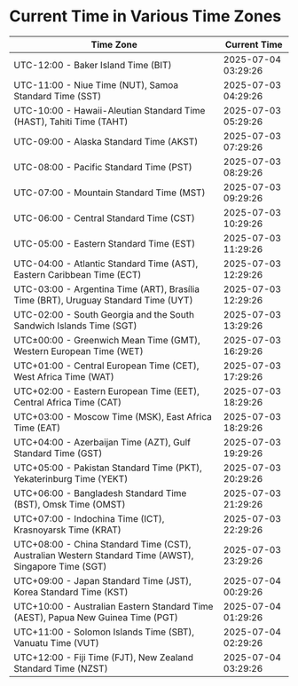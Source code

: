 # Current Time in Various Time Zones

| Time Zone | Current Time |
|-----------|--------------|
| UTC-12:00 - Baker Island Time (BIT) | 2025-07-04 03:29:26 |
| UTC-11:00 - Niue Time (NUT), Samoa Standard Time (SST) | 2025-07-03 04:29:26 |
| UTC-10:00 - Hawaii-Aleutian Standard Time (HAST), Tahiti Time (TAHT) | 2025-07-03 05:29:26 |
| UTC-09:00 - Alaska Standard Time (AKST) | 2025-07-03 07:29:26 |
| UTC-08:00 - Pacific Standard Time (PST) | 2025-07-03 08:29:26 |
| UTC-07:00 - Mountain Standard Time (MST) | 2025-07-03 09:29:26 |
| UTC-06:00 - Central Standard Time (CST) | 2025-07-03 10:29:26 |
| UTC-05:00 - Eastern Standard Time (EST) | 2025-07-03 11:29:26 |
| UTC-04:00 - Atlantic Standard Time (AST), Eastern Caribbean Time (ECT) | 2025-07-03 12:29:26 |
| UTC-03:00 - Argentina Time (ART), Brasília Time (BRT), Uruguay Standard Time (UYT) | 2025-07-03 12:29:26 |
| UTC-02:00 - South Georgia and the South Sandwich Islands Time (SGT) | 2025-07-03 13:29:26 |
| UTC±00:00 - Greenwich Mean Time (GMT), Western European Time (WET) | 2025-07-03 16:29:26 |
| UTC+01:00 - Central European Time (CET), West Africa Time (WAT) | 2025-07-03 17:29:26 |
| UTC+02:00 - Eastern European Time (EET), Central Africa Time (CAT) | 2025-07-03 18:29:26 |
| UTC+03:00 - Moscow Time (MSK), East Africa Time (EAT) | 2025-07-03 18:29:26 |
| UTC+04:00 - Azerbaijan Time (AZT), Gulf Standard Time (GST) | 2025-07-03 19:29:26 |
| UTC+05:00 - Pakistan Standard Time (PKT), Yekaterinburg Time (YEKT) | 2025-07-03 20:29:26 |
| UTC+06:00 - Bangladesh Standard Time (BST), Omsk Time (OMST) | 2025-07-03 21:29:26 |
| UTC+07:00 - Indochina Time (ICT), Krasnoyarsk Time (KRAT) | 2025-07-03 22:29:26 |
| UTC+08:00 - China Standard Time (CST), Australian Western Standard Time (AWST), Singapore Time (SGT) | 2025-07-03 23:29:26 |
| UTC+09:00 - Japan Standard Time (JST), Korea Standard Time (KST) | 2025-07-04 00:29:26 |
| UTC+10:00 - Australian Eastern Standard Time (AEST), Papua New Guinea Time (PGT) | 2025-07-04 01:29:26 |
| UTC+11:00 - Solomon Islands Time (SBT), Vanuatu Time (VUT) | 2025-07-04 02:29:26 |
| UTC+12:00 - Fiji Time (FJT), New Zealand Standard Time (NZST) | 2025-07-04 03:29:26 |
